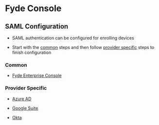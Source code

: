 # Fyde Console

## SAML Configuration

- SAML authentication can be configured for enrolling devices

- Start with the [common](#common) steps and then follow [provider specific](#provider-specific) steps to finish configuration

### Common

- [Fyde Enterprise Console](console/saml/fyde_console_saml.md)

### Provider Specific

- [Azure AD](console/saml/azure_saml.md)

- [Google Suite](console/saml/gsuite_saml.md)

- [Okta](console/saml/okta_saml.md)
